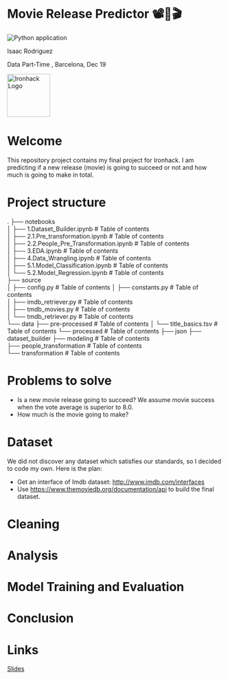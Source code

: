 # Movie Release Predictor 📽🍿🎬

![Python application](https://github.com/sideround/predict-revenue-new-releases/workflows/Python%20application/badge.svg)

Isaac Rodriguez

Data Part-Time , Barcelona, Dec 19

<img src="https://bit.ly/2VnXWr2" alt="Ironhack Logo" width="100"/>

# Welcome

This repository project contains my final project for Ironhack. I am predicting if a new release (movie) is going to succeed or not and how much is going to make in total.

# Project structure

  .
  ├── notebooks             
  │   ├── 1.Dataset_Builder.ipynb               # Table of contents     
  │   ├── 2.1.Pre_transformation.ipynb          # Table of contents      
  │   ├── 2.2.People_Pre_Transformation.ipynb   # Table of contents   
  │   ├── 3.EDA.ipynb                           # Table of contents  
  │   ├── 4.Data_Wrangling.ipynb                # Table of contents  
  │   ├── 5.1.Model_Classification.ipynb        # Table of contents  
  │   └── 5.2.Model_Regression.ipynb            # Table of contents  
  ├── source                  
  │   ├── config.py               # Table of contents
  │   ├── constants.py            # Table of contents  
  │   ├── imdb_retriever.py       # Table of contents  
  │   ├── tmdb_movies.py          # Table of contents  
  │   └── tmdb_retriever.py       # Table of contents  
  └── data
      ├── pre-processed               # Table of contents
      │   └── title_basics.tsv               # Table of contents
      └── processed               # Table of contents
          ├── json
          ├── dataset_builder
          ├── modeling                # Table of contents  
          ├── people_transformation          # Table of contents  
          └── transformation          # Table of contents  

# Problems to solve

- Is a new movie release going to succeed? We assume movie success when the vote average is superior to 8.0.
- How much is the movie going to make?

# Dataset

We did not discover any dataset which satisfies our standards, so I decided to code my own. Here is the plan:

- Get an interface of Imdb dataset: http://www.imdb.com/interfaces
- Use https://www.themoviedb.org/documentation/api to build the final dataset.

# Cleaning

# Analysis

# Model Training and Evaluation

# Conclusion

# Links

[Slides](https://drive.google.com/file/d/1x8zbtqVa8g73yLTOwFXDrr5NSRB9bXQ2/view)  
